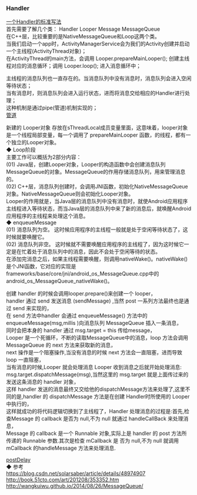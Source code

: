 ### Handler  
[一个Handler的标准写法](fun/handler_fun.md)  
首先需要了解几个类： Handler  Looper  Message  MessageQueue   
在C++层，比较重要的是NativeMessageQueue和Loop这两个类。  
当我们启动一个app时，ActivityManagerService会为我们的Activity创建并启动一个主线程(ActivityThread对象)；  
在ActivityThread的main方法，会调用 Looper.prepareMainLooper(); 创建主线程对应的消息循环；调用 Looper.loop(); 进入消息循环中；  
  
主线程的消息队列也一直存在的。当消息队列中没有消息时，消息队列会进入空闲等待状态；  
当有消息时，则消息队列会进入运行状态，进而将消息交给相应的Handler进行处理；  
这种机制是通过pipe(管道)机制实现的；  
[管道](../Process_Service_IPC/library/Pipe.md)  

新建的 Looper对象 存放在sThreadLocal成员变量里面，这意味着，looper对象是一个线程局部变量，每一个调用了 prepareMainLooper 函数，的线程，都有一个独立的Looper对象。  
◆ Loop阶段  
主要工作可以概括为2部分内容：  
(01) Java层，创建Looper对象，Looper的构造函数中会创建消息队列MessageQueue的对象。MessageQueue的作用存储消息队列，用来管理消息的。  
(02) C++层，消息队列创建时，会调用JNI函数，初始化NativeMessageQueue对象。NativeMessageQueue则会初始化Looper对象。  
Looper的作用就是，当Java层的消息队列中没有消息时，就使Android应用程序主线程进入等待状态，而当Java层的消息队列中来了新的消息后，就唤醒Android应用程序的主线程来处理这个消息。  
◆ enqueueMessage  
(01) 消息队列为空。 这时候应用程序的主线程一般就是处于空闲等待状态了，这时候就要唤醒它。   
(02) 消息队列非空。 这时候就不需要唤醒应用程序的主线程了，因为这时候它一定是在忙着处于消息队列中的消息，因此不会处于空闲等待的状态。  
在添加完消息之后，如果主线程需要唤醒，则调用nativeWake()。nativeWake()是个JNI函数，它对应的实现是frameworks/base/core/jni/android_os_MessageQueue.cpp中的android_os_MessageQueue_nativeWake()。  


创建 handler 的时候会调用looper.prepare()来创建一个 looper，  
handler 通过 send 发送消息 (sendMessage) ,当然 post 一系列方法最终也是通过 send 来实现的，    
在 send 方法中handler 会通过 enqueueMessage() 方法中的 enqueueMessage(msg,millis )向消息队列 MessageQueue 插入一条消息，   
同时会把本身的 handler 通过 msg.target = this 传给message，    
Looper 是一个死循环，不断的读取MessageQueue中的消息，loop 方法会调用 MessageQueue 的 next 方法来获取新的消息，  
next 操作是一个阻塞操作,当没有消息的时候 next 方法会一直阻塞，进而导致 loop 一直阻塞，  
当有消息的时候,Looper 就会处理消息 Looper 收到消息之后就开始处理消息: msg.target.dispatchMessage(msg),当然这里的 msg.target 就是上面传过来的发送这条消息的 handler 对象，  
这样 handler 发送的消息最终又交给他的dispatchMessage方法来处理了,这里不同的是,handler 的 dispatchMessage 方法是在创建 Handler时所使用的 Looper 中执行的，  
这样就成功的将代码逻辑切换到了主线程了，Handler 处理消息的过程是:首先,检查Message 的 callback 是否为 null,不为 null 就通过 handleCallBack 来处理消息，  
Message 的 callback 是一个 Runnable 对象,实际上是 handler 的 post 方法所传递的 Runnable 参数.其次是检查 mCallback 是 否为 null,不为 null 就调用 mCallback 的handleMessage 方法来处理消息.

[postDelay](fun/handler_postDelay.md)  
◆ 参考  
https://blog.csdn.net/solarsaber/article/details/48974907  
http://book.51cto.com/art/201208/353352.htm  
http://wangkuiwu.github.io/2014/08/26/MessageQueue/  
